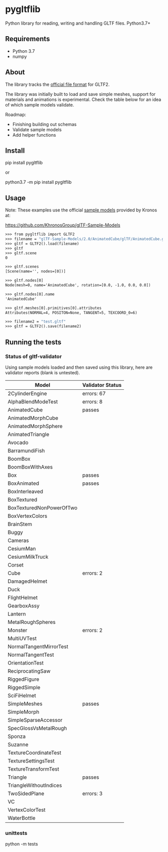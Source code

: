 # pygltflib

Python library for reading, writing and handling GLTF files. Python3.7+

## Requirements
* Python 3.7
* numpy


## About
The library tracks the [official file format](https://github.com/KhronosGroup/glTF/blob/master/specification/2.0/README.md) for GLTF2. 

The library was initially built to load and save simple meshes, support for materials and animations is experimental. 
Check the table below for an idea of which sample models validate.



Roadmap:
* Finishing building out schemas 
* Validate sample models
* Add helper functions

## Install
pip install pygltflib 

or

python3.7 -m pip install pygltflib

## Usage
Note: These examples use the official [sample models](https://github.com/KhronosGroup/glTF-Sample-Models) provided by Kronos at:

https://github.com/KhronosGroup/glTF-Sample-Models

```python3.7
>>> from pygltflib import GLTF2
>>> filename = "glTF-Sample-Models/2.0/AnimatedCube/glTF/AnimatedCube.gltf"
>>> gltf = GLTF2().load(filename)
>>> gltf
>>> gltf.scene
0

>>> gltf.scenes
[Scene(name='', nodes=[0])]

>>> gltf.nodes[0]
Node(mesh=0, name='AnimatedCube', rotation=[0.0, -1.0, 0.0, 0.0])

>>> gltf.nodes[0].name
'AnimatedCube'

>>> gltf.meshes[0].primitives[0].attributes
Attributes(NORMAL=4, POSITON=None, TANGENT=5, TEXCOORD_0=6)

>>> filename2 = "test.gltf"
>>> gltf = GLTF2().save(filename2)

```


## Running the tests

### Status of gltf-validator
Using sample models loaded and then saved using this library, here are validator reports (blank is untested). 


| Model | Validator Status |
| ------| ------- |
| 2CylinderEngine | errors: 67 | 
| AlphaBlendModeTest | errors: 8 | 
| AnimatedCube | passes | 
| AnimatedMorphCube |  | 
| AnimatedMorphSphere |  | 
| AnimatedTriangle |  | 
| Avocado |  | 
| BarramundiFish |  | 
| BoomBox |  | 
| BoomBoxWithAxes |  | 
| Box | passes | 
| BoxAnimated | passes | 
| BoxInterleaved |  | 
| BoxTextured |  | 
| BoxTexturedNonPowerOfTwo |  | 
| BoxVertexColors |  | 
| BrainStem |  | 
| Buggy |  | 
| Cameras |  | 
| CesiumMan |  | 
| CesiumMilkTruck |  | 
| Corset |  | 
| Cube | errors: 2 | 
| DamagedHelmet |  | 
| Duck |  | 
| FlightHelmet |  | 
| GearboxAssy |  | 
| Lantern |  | 
| MetalRoughSpheres |  | 
| Monster | errors: 2 | 
| MultiUVTest |  | 
| NormalTangentMirrorTest |  | 
| NormalTangentTest |  | 
| OrientationTest |  | 
| ReciprocatingSaw |  | 
| RiggedFigure |  | 
| RiggedSimple |  | 
| SciFiHelmet |  | 
| SimpleMeshes | passes | 
| SimpleMorph |  | 
| SimpleSparseAccessor |  | 
| SpecGlossVsMetalRough |  | 
| Sponza |  | 
| Suzanne |  | 
| TextureCoordinateTest |  | 
| TextureSettingsTest |  | 
| TextureTransformTest |  |
| Triangle | passes | 
| TriangleWithoutIndices |  | 
| TwoSidedPlane | errors: 3 | 
| VC |  | 
| VertexColorTest |  | 
| WaterBottle |  | 





### unittests
python -m tests

